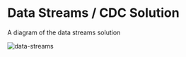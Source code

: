 # Data Streams / CDC Solution
A diagram of the data streams solution


![data-streams](https://github.com/eyalrin/feature-diagram-data-streams/assets/8133764/85849332-9014-4c56-a9e1-eb68ec8b6679)
